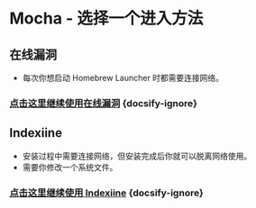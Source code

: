 # Mocha - 选择一个进入方法

## 在线漏洞

- 每次你想启动 Homebrew Launcher 时都需要连接网络。

### [**点击这里继续使用在线漏洞**](online-exploit/sd-preparation) {docsify-ignore}

## Indexiine

- 安装过程中需要连接网络，但安装完成后你就可以脱离网络使用。
- 需要你修改一个系统文件。

### [**点击这里继续使用 Indexiine**](indexiine/sd-preparation) {docsify-ignore}